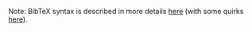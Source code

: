 Note: BibTeX syntax is described in more details [here](https://www.bibtex.com/g/bibtex-format/) (with some quirks [here](http://artis.imag.fr/~Xavier.Decoret/resources/xdkbibtex/bibtex_summary.html)).